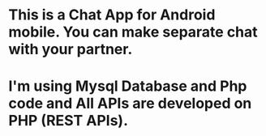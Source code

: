 # This is a Chat App for Android mobile. You can make separate chat with your partner. 
# I'm using Mysql Database and Php code and All APIs are developed on PHP (REST APIs).
 
